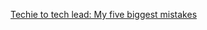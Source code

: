 [Techie to tech lead: My five biggest mistakes](https://muchtrans.com/translations/techie-tech-lead-my-5-biggest-mistakes.ko.html)
